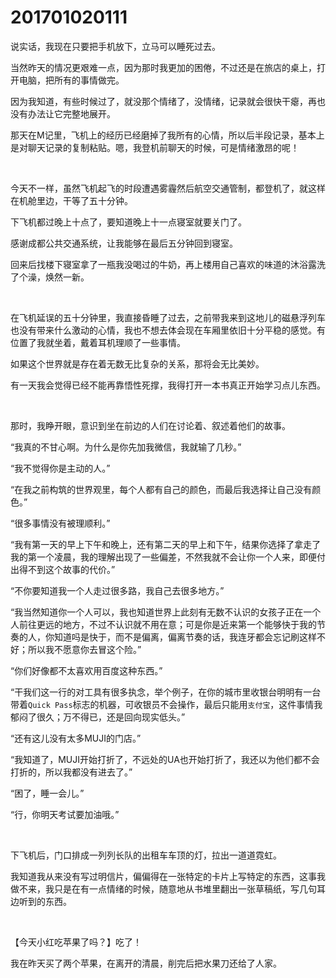# 201701020111

说实话，我现在只要把手机放下，立马可以睡死过去。

当然昨天的情况更艰难一点，因为那时我更加的困倦，不过还是在旅店的桌上，打开电脑，把所有的事情做完。

因为我知道，有些时候过了，就没那个情绪了，没情绪，记录就会很快干瘪，再也没有办法让它完整地展开。

那天在M记里，飞机上的经历已经磨掉了我所有的心情，所以后半段记录，基本上是对聊天记录的复制粘贴。嗯，我登机前聊天的时候，可是情绪激昂的呢！

<br/>

今天不一样，虽然飞机起飞的时段遭遇雾霾然后航空交通管制，都登机了，就这样在机舱里边，干等了五十分钟。

下飞机都过晚上十点了，要知道晚上十一点寝室就要关门了。

感谢成都公共交通系统，让我能够在最后五分钟回到寝室。

回来后找楼下寝室拿了一瓶我没喝过的牛奶，再上楼用自己喜欢的味道的沐浴露洗了个澡，焕然一新。

<br/>

在飞机延误的五十分钟里，我直接昏睡了过去，之前带我来到这地儿的磁悬浮列车也没有带来什么激动的心情，我也不想去体会现在车厢里依旧十分平稳的感觉。有位置了我就坐着，戴着耳机理顺了一些事情。

如果这个世界就是存在着无数无比复杂的关系，那将会无比美妙。

有一天我会觉得已经不能再靠悟性死撑，我得打开一本书真正开始学习点儿东西。

<br/>

那时，我睁开眼，意识到坐在前边的人们在讨论着、叙述着他们的故事。

“我真的不甘心啊。为什么是你先加我微信，我就输了几秒。”

“我不觉得你是主动的人。”

“在我之前构筑的世界观里，每个人都有自己的颜色，而最后我选择让自己没有颜色。”

“很多事情没有被理顺利。”

“我有第一天的早上下午和晚上，还有第二天的早上和下午，结果你选择了拿走了我的第一个凌晨，我的理解出现了一些偏差，不然我就不会让你一个人来，即便付出得不到这个故事的代价。”

“不你要知道我一个人走过很多路，我自己去很多地方。”

“我当然知道你一个人可以，我也知道世界上此刻有无数不认识的女孩子正在一个人前往更远的地方，不过不认识就不用在意；可是你是近来第一个能够快于我的节奏的人，你知道吗是快于，而不是偏离，偏离节奏的话，我连牙都会忘记刷这样不好；所以我不愿意你去冒这个险。”

“你们好像都不太喜欢用百度这种东西。”

“干我们这一行的对工具有很多执念，举个例子，在你的城市里收银台明明有一台带着`Quick Pass`标志的机器，可收银员不会操作，最后只能用`支付宝`，这件事情我郁闷了很久；万不得已，还是回向现实低头。”

“还有这儿没有太多MUJI的门店。”

“我知道了，MUJI开始打折了，不远处的UA也开始打折了，我还以为他们都不会打折的，所以我都没有进去了。”

“困了，睡一会儿。”

“行，你明天考试要加油哦。”

<br/>

下飞机后，门口排成一列列长队的出租车车顶的灯，拉出一道道霓虹。

我知道我从来没有写过明信片，偏偏得在一张特定的卡片上写特定的东西，这事我做不来，我只是在有一点情绪的时候，随意地从书堆里翻出一张草稿纸，写几句耳边听到的东西。

<br/>

【今天小红吃苹果了吗？】吃了！

我在昨天买了两个苹果，在离开的清晨，削完后把水果刀还给了人家。
